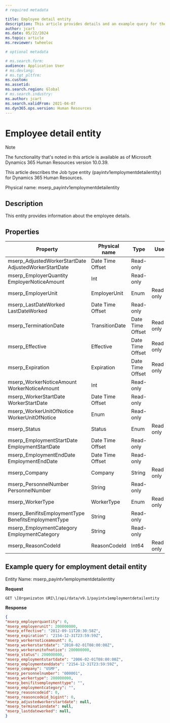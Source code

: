 ```yaml
---
# required metadata

title: Employee detail entity
description: This article provides details and an example query for the Employee detail entity in Microsoft Dynamics 365 Human Resources.
author: jcart
ms.date: 05/22/2024
ms.topic: article
ms.reviewer: twheeloc

# optional metadata

# ms.search.form: 
audience: Application User
# ms.devlang: 
# ms.tgt_pltfrm: 
ms.custom: 
ms.assetid: 
ms.search.region: Global
# ms.search.industry: 
ms.author: jcart
ms.search.validFrom: 2021-04-07
ms.dyn365.ops.version: Human Resources
---
```


# Employee detail entity

> [!NOTE]
> The functionality that's noted in this article is available as of Microsoft Dynamics 365 Human Resources version 10.0.39.


This article describes the Job type entity (payintv1employmentdetailentity) for Dynamics 365 Human Resources.

Physical name: mserp_payintv1employmentdetailentity

## Description

This entity provides information about the employee details.

## Properties

| Property | Physical name | Type | Use |
|---|---|---|---|
| mserp_AdjustedWorkerStartDate AdjustedWorkerStartDate|Date Time Offset | Read-only |
| mserp_EmployerQuantity EmployerNoticeAmount|Int | Read-only |
| mserp_EmployerUnit|EmployerUnit|Enum | Read-only |
| mserp_LastDateWorked LastDateWorked|Date Time Offset | Read-only |
| mserp_TerminationDate|TransitionDate|Date Time Offset | Read-only |
| mserp_Effective|Effective|Date Time Offset | Read-only |
| mserp_Expiration|Expiration|Date Time Offset | Read-only |
| mserp_WorkerNoticeAmount WorkerNoticeAmount|Int | Read-only |
| mserp_WorkerStartDate WorkerStartDate|Date Time Offset | Read-only |
| mserp_WorkerUnitOfNotice WorkerUnitOfNotice|Enum | Read-only |
| mserp_Status|Status|Enum | Read-only |
| mserp_EmploymentStartDate EmploymentStartDate|Date Time Offset | Read-only |
| mserp_EmploymentEndDate EmploymentEndDate|Date Time Offset | Read-only |
| mserp_Company|Company|String | Read-only |
| mserp_PersonnelNumber PersonnelNumber|String | Read-only |
| mserp_WorkerType|WorkerType|Enum | Read-only |
| mserp_BenifitsEmploymentType BenefitsEmploymentType|String | Read-only |
| mserp_EmploymentCategory EmploymentCategory|String | Read-only |
| mserp_ReasonCodeId|ReasonCodeId|Int64 | Read-only |


## Example query for employment detail entity

Entity Name: mserp_payintv1employmentdetailentity

**Request**

```HTTPCopy
GET \[Organizaton URI\]/api/data/v9.1/payintv1employmentdetailentity
```

**Response**

```JSON
{
"mserp_employerquantity": 0,
"mserp_employerunit": 200000000,
"mserp_effective": "2012-09-11T20:30:58Z",
"mserp_expiration": "2154-12-31T23:59:59Z",
"mserp_workernoticeamount": 0,
"mserp_workerstartdate": "2010-02-01T08:00:00Z",
"mserp_workerunitofnotice": 200000000,
"mserp_status": 200000000,
"mserp_employmentstartdate": "2006-02-01T08:00:00Z",
"mserp_employmentenddate": "2154-12-31T23:59:59Z",
"mserp_company": "USMF",
"mserp_personnelnumber": "000001",
"mserp_workertype": 200000000,
"mserp_benifitsemploymenttype": "",
"mserp_employmentcategory": "",
"mserp_reasoncodeid": 0,
"mserp_reasoncodeid_bigint": 0,
"mserp_adjustedworkerstartdate": null,
"mserp_terminationdate": null,
"mserp_lastdateworked": null,
}
```

